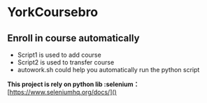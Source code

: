 # YorkCoursebro

## Enroll in course automatically


* Script1 is used to add course 
* Script2 is used to transfer course
* autowork.sh could help you automatically run the python script


**This project is rely on python lib :selenium：** 
[https://www.seleniumhq.org/docs/]()


